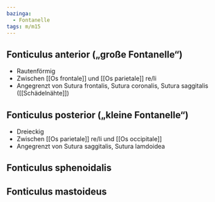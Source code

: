 ```yaml
---
bazinga:
  - Fontanelle
tags: m/m15
---
```

## Fonticulus anterior („große Fontanelle“)
- Rautenförmig
- Zwischen [[Os frontale]] und [[Os parietale]] re/li
- Angegrenzt von Sutura frontalis, Sutura coronalis, Sutura saggitalis ([[Schädelnähte]])
## Fonticulus posterior („kleine Fontanelle“)
- Dreieckig
- Zwischen [[Os parietale]] re/li und [[Os occipitale]]
- Angegrenzt von Sutura saggitalis, Sutura lamdoidea
## Fonticulus sphenoidalis
## Fonticulus mastoideus